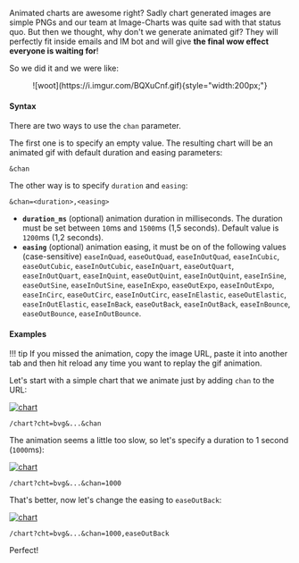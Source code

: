 Animated charts are awesome right? Sadly chart generated images are simple PNGs and our team at Image-Charts was quite sad with that status quo. But then we thought, why don't we generate animated gif? They will perfectly fit inside emails and IM bot and will give **the final wow effect everyone is waiting for**!

So we did it and we were like:

<center>
![woot](https://i.imgur.com/BQXuCnf.gif){style="width:200px;"}
</center>

#### Syntax

There are two ways to use the `chan` parameter.

The first one is to specify an empty value. The resulting chart will be an animated gif with default duration and easing parameters:

```
&chan
```

The other way is to specify `duration` and `easing`:

```
&chan=<duration>,<easing>
```
- **`duration_ms`** (optional) animation duration in milliseconds. The duration must be set between `10`ms and `1500`ms (1,5 seconds). Default value is `1200`ms (1,2 seconds).
- **`easing`** (optional) animation easing, it must be on of the following values (case-sensitive) `easeInQuad`, `easeOutQuad`, `easeInOutQuad`, `easeInCubic`, `easeOutCubic`, `easeInOutCubic`, `easeInQuart`, `easeOutQuart`, `easeInOutQuart`, `easeInQuint`, `easeOutQuint`, `easeInOutQuint`, `easeInSine`, `easeOutSine`, `easeInOutSine`, `easeInExpo`, `easeOutExpo`, `easeInOutExpo`, `easeInCirc`, `easeOutCirc`, `easeInOutCirc`, `easeInElastic`, `easeOutElastic`, `easeInOutElastic`, `easeInBack`, `easeOutBack`, `easeInOutBack`, `easeInBounce`, `easeOutBounce`, `easeInOutBounce`.

#### Examples

!!! tip
    If you missed the animation, copy the image URL, paste it into another tab and then hit reload any time you want to replay the gif animation.

Let's start with a simple chart that we animate just by adding `chan` to the URL:

[![chart](https://image-charts.com/chart?cht=bvg&chs=700x200&chd=s:Monkeys&chxt=x,y&chco=4ECDC4&chan)](https://image-charts.com/chart?cht=bvg&chs=700x200&chd=s:Monkeys&chxt=x,y&chco=4ECDC4&chan)

```
/chart?cht=bvg&...&chan
```

The animation seems a little too slow, so let's specify a duration to 1 second (`1000`ms):

[![chart](https://image-charts.com/chart?cht=bvg&chs=700x200&chd=s:Monkeys&chxt=x,y&chco=556270&chan=1000)](https://image-charts.com/chart?cht=bvg&chs=700x200&chd=s:Monkeys&chxt=x,y&chco=556270&chan=1000)

```
/chart?cht=bvg&...&chan=1000
```

That's better, now let's change the easing to `easeOutBack`:

[![chart](https://image-charts.com/chart?cht=bvg&chs=700x200&chd=s:Monkeys&chxt=x,y&chan=1000,easeOutBack&chco=C44D58)](https://image-charts.com/chart?cht=bvg&chs=700x200&chd=s:Monkeys&chxt=x,y&chan=1000,easeOutBack&chco=C44D58)

```
/chart?cht=bvg&...&chan=1000,easeOutBack
```

Perfect!
